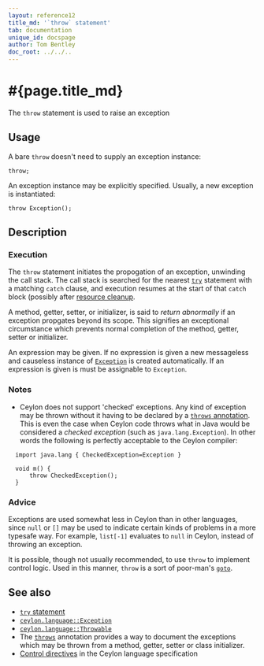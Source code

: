 ```yaml
---
layout: reference12
title_md: '`throw` statement'
tab: documentation
unique_id: docspage
author: Tom Bentley
doc_root: ../../..
---
```


# #{page.title_md}

The `throw` statement is used to raise an exception

## Usage 

A bare `throw` doesn't need to supply an exception instance:

<!-- cat: void m() { -->
<!-- try: -->
    throw;
<!-- cat: } -->

An exception instance may be explicitly specified. Usually, a new 
exception is instantiated:

<!-- cat: void m() { -->
<!-- try: -->
    throw Exception();
<!-- cat: } -->

## Description

### Execution

The `throw` statement initiates the propogation of an exception, unwinding
the call stack. The call stack is searched for the nearest [`try`](../try) 
statement with a matching `catch` clause, and execution resumes at the start 
of that `catch` block (possibly after [resource cleanup](../try).

A method, getter, setter, or initializer, is said to *return abnormally* if 
an exception propgates beyond its scope. This signifies an exceptional 
circumstance which prevents normal completion of the method, getter, setter 
or initializer. 

An expression may be given. If no expression is given a new messageless and 
causeless instance of [`Exception`](#{site.urls.apidoc_1_2}/Exception.type.html) 
is created automatically. If an expression is given is must be assignable to 
`Exception`.

### Notes

* Ceylon does not support 'checked' exceptions. Any kind of exception may be 
  thrown without it having to be declared by a 
  [`throws` annotation](../../annotation/throws). This is even the case when 
  Ceylon code throws what in Java would be considered a *checked exception* 
  (such as `java.lang.Exception`). In other words the following is perfectly 
  acceptable to the Ceylon compiler:

<!-- try: -->
      import java.lang { CheckedException=Exception }
      
      void m() {
          throw CheckedException();
      }

### Advice

Exceptions are used somewhat less in Ceylon than in other languages, since
`null` or `[]` may be used to indicate certain kinds of problems in a more
typesafe way. For example, `list[-1]` evaluates to `null` in Ceylon, instead
of throwing an exception.

It is possible, though not usually recommended, to use `throw` to implement 
control logic. Used in this manner, `throw` is a sort of poor-man's 
[`goto`](../goto).

## See also

* [`try` statement](../try)
* [`ceylon.language::Exception`](#{site.urls.apidoc_1_2}/Exception.type.html)
* [`ceylon.language::Throwable`](#{site.urls.apidoc_1_2}/Throwable.type.html)
* The [`throws`](../../annotation/throws) annotation provides a way to 
  document the exceptions which may be thrown from a method, getter, setter 
  or class initializer.
* [Control directives](#{site.urls.spec_current}#controldirectives) in the 
  Ceylon language specification

